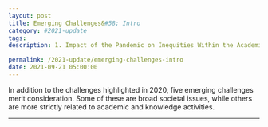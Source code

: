 ```yaml
---
layout: post
title: Emerging Challenges&#58; Intro
category: #2021-update
tags:
description: 1. Impact of the Pandemic on Inequities Within the Academic Community, 2. Demand for Faster Scientific Communication Channels, 3. Rising Privacy and Surveillance Concerns in Technology Used by Academic Institutions, 4. Continued Consolidation of the Publishing Industry, 5. The Expansion of “Inclusive Access” Courseware

permalink: /2021-update/emerging-challenges-intro
date: 2021-09-21 05:00:00
---
```


In addition to the challenges highlighted in 2020, five emerging challenges merit consideration. Some of these are broad societal issues, while others are more strictly related to academic and knowledge activities.


***
